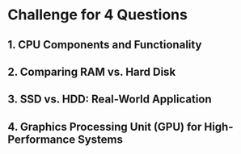 # Challenge for 4 Questions

## 1. CPU Components and Functionality


## 2. Comparing RAM vs. Hard Disk


## 3. SSD vs. HDD: Real-World Application



## 4. Graphics Processing Unit (GPU) for High-Performance Systems
